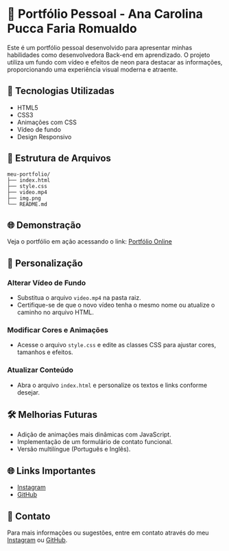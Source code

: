 # 💼 Portfólio Pessoal - Ana Carolina Pucca Faria Romualdo

Este é um portfólio pessoal desenvolvido para apresentar minhas habilidades como desenvolvedora Back-end em aprendizado. O projeto utiliza um fundo com vídeo e efeitos de neon para destacar as informações, proporcionando uma experiência visual moderna e atraente.

## 🚀 Tecnologias Utilizadas
- HTML5
- CSS3
- Animações com CSS
- Vídeo de fundo
- Design Responsivo

## 📂 Estrutura de Arquivos
```
meu-portfolio/
├── index.html
├── style.css
├── video.mp4
├── img.png
└── README.md
```

## 🌐 Demonstração
Veja o portfólio em ação acessando o link:
[Portfólio Online](#)

## 🎨 Personalização

### Alterar Vídeo de Fundo
- Substitua o arquivo `video.mp4` na pasta raiz.
- Certifique-se de que o novo vídeo tenha o mesmo nome ou atualize o caminho no arquivo HTML.

### Modificar Cores e Animações
- Acesse o arquivo `style.css` e edite as classes CSS para ajustar cores, tamanhos e efeitos.

### Atualizar Conteúdo
- Abra o arquivo `index.html` e personalize os textos e links conforme desejar.

## 🛠️ Melhorias Futuras
- Adição de animações mais dinâmicas com JavaScript.
- Implementação de um formulário de contato funcional.
- Versão multilíngue (Português e Inglês).

## 🌐 Links Importantes
- [Instagram](#)
- [GitHub](https://github.com/acpfromualdo)

## 📧 Contato
Para mais informações ou sugestões, entre em contato através do meu [Instagram](#) ou [GitHub](https://github.com/acpfromualdo).
